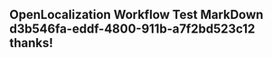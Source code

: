 <properties
ms.topic="hero-topic"
ms.test1="hero-topic"
ms.test2="test"/>

## OpenLocalization Workflow Test MarkDown d3b546fa-eddf-4800-911b-a7f2bd523c12 thanks!

